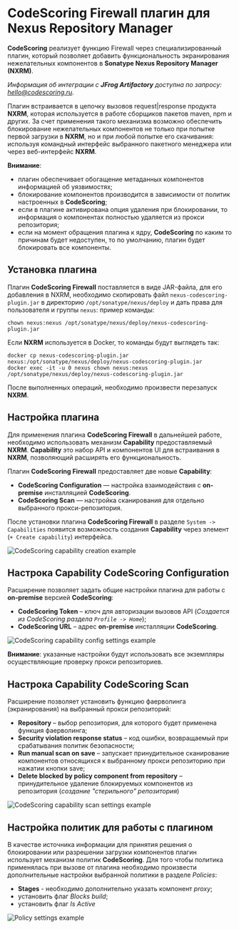 # CodeScoring Firewall плагин для Nexus Repository Manager

**CodeScoring** реализует функцию Firewall через специализированный плагин, который позволяет добавить функциональность экранирования нежелательных компонентов в **Sonatype Nexus Repository Manager (NXRM)**.

*Информация об интеграции с **JFrog Artifactory** доступна по запросу: <hello@codescoring.ru>.*

Плагин встраивается в цепочку вызовов request|response продукта **NXRM**, которая используется в работе сборщиков пакетов maven, npm и других. За счет применения такого механизма возможно обеспечить блокирование нежелательных компонентов не только при попытке первой загрузки в **NXRM**, но и при любой попытке его скачивания: используя командный интерфейс выбранного пакетного менеджера или через веб-интерфейс **NXRM**.

**Внимание**:

- плагин обеспечивает обогащение метаданных компонентов информацией об уязвимостях;
- блокирование компонентов производится в зависимости от политик настроенных в **CodeScoring**;
- если в плагине активирована опция удаления при блокировании, то информация о компонентах полностью удаляется из прокси репозитория;
- если на момент обращения плагина к ядру, **CodeScoring** по каким то причинам будет недоступен, то по умолчанию, плагин будет блокировать все компоненты.

## Установка плагина

Плагин **CodeScoring Firewall** поставляется в виде JAR-файла, для его добавления в NXRM,  необходимо скопировать файл `nexus-codescoring-plugin.jar` в директорию `/opt/sonatype/nexus/deploy` и дать права для пользователя и группы `nexus`:
пример команды: 
```
chown nexus:nexus /opt/sonatype/nexus/deploy/nexus-codescoring-plugin.jar
```

Если **NXRM** используется в Docker, то команды будут выглядеть так:
```
docker cp nexus-codescoring-plugin.jar nexus:/opt/sonatype/nexus/deploy/nexus-codescoring-plugin.jar
docker exec -it -u 0 nexus chown nexus:nexus /opt/sonatype/nexus/deploy/nexus-codescoring-plugin.jar
```

После выполненных операций, необходимо произвести перезапуск **NXRM**.

## Настройка плагина

Для применения плагина **CodeScoring Firewall** в дальнейшей работе, необходимо использовать механизм **Capability** предоставляемый **NXRM**. 
**Capability** это набор API и компонентов UI для встраивания в **NXRM**, позволяющий расширять его функциональность.

Плагин **CodeScoring Firewall** предоставляет две новые **Capability**:

- **CodeScoring Configuration** — настройка взаимодействия с **on-premise** инсталляцией **CodeScoring**.
- **CodeScoring Scan** — настройка сканирования для отдельно выбранного прокси-репозитория.

После установки плагина **CodeScoring Firewall** в разделе `System -> Capabilities` появится возможность создания **Capability** через элемент (`+ Create capability`) интерфейса.

![CodeScoring capability creation example](/assets/img/firewall/capability_create_example.png)

## Настрока Capability CodeScoring Configuration

Расширение позволяет задать общие настройки плагина для работы с **on-premise** версией **CodeScoring**:

- **CodeScoring Token** – ключ для авторизации вызовов API (*Создается из CodeScoring раздела `Profile -> Home`*);
- **CodeScoring URL** – адрес **on-premise** инсталляции **CodeScoring**.

![CodeScoring capability config settings example](/assets/img/firewall/capability_config_settings_example.png)

**Внимание**: указанные настройки будут использовать все экземпляры осуществляющие проверку прокси репозиториев.

## Настрока Capability CodeScoring Scan

Расширение позволяет установить функцию фаерволинга (экранирования) на выбранный прокси репозиторий:

- **Repository** – выбор репозитория, для которого будет применена функция фаерволинга;
- **Security violation response status** – код ошибки, возвращаемый при срабатывания политик безопасности;
- **Run manual scan on save** – запускает принудительное сканирование компонентов относящихся к выбранному прокси репозиторию при нажатии кнопки save;
- **Delete blocked by policy component from repository** – принудительное удаление блокируемых компонентов из репозитория (*создание "стерильного" репозитория*)

![CodeScoring capability scan settings example](/assets/img/firewall/capability_scan_settings_example.png)

## Настройка политик для работы с плагином

В качестве источника информации для принятия решения о блокировании или разрешении загрузки компонентов плагин использует механизм политик **CodeScoring**.
Для того чтобы политика применялась при вызове от плагина необходимо произвести дополнительные настройки выбранной политики в разделе *Policies*:

 - **Stages** - необходимо дополнительно указать компонент *proxy*;
 - установить флаг *Blocks build*;
 - установить флаг *Is Active*

![Policy settings example](/assets/img/firewall/policy_settings_example.png)
